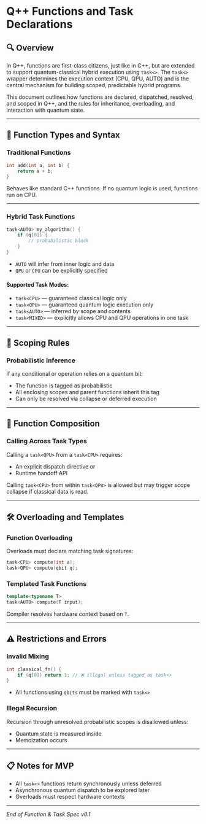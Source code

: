 # Q++ Functions and Task Declarations 

## 🔍 Overview
In Q++, functions are first-class citizens, just like in C++, but are extended to support quantum-classical hybrid execution using `task<>`. The `task<>` wrapper determines the execution context (CPU, QPU, AUTO) and is the central mechanism for building scoped, predictable hybrid programs.

This document outlines how functions are declared, dispatched, resolved, and scoped in Q++, and the rules for inheritance, overloading, and interaction with quantum state.

---

## 🧠 Function Types and Syntax

### Traditional Functions
```cpp
int add(int a, int b) {
    return a + b;
}
```
Behaves like standard C++ functions. If no quantum logic is used, functions run on CPU.

---

### Hybrid Task Functions 
```cpp
task<AUTO> my_algorithm() {
    if (q[0]) {
        // probabilistic block
    }
}
```
- `AUTO` will infer from inner logic and data
- `QPU` or `CPU` can be explicitly specified

#### Supported Task Modes:
- `task<CPU>` — guaranteed classical logic only
- `task<QPU>` — guaranteed quantum logic execution only
- `task<AUTO>` — inferred by scope and contents
- `task<MIXED>` — explicitly allows CPU and QPU operations in one task

---

## 📌 Scoping Rules

### Probabilistic Inference 
If any conditional or operation relies on a quantum bit:
- The function is tagged as probabilistic
- All enclosing scopes and parent functions inherit this tag
- Can only be resolved via collapse or deferred execution

---

## 🔁 Function Composition

### Calling Across Task Types 
Calling a `task<QPU>` from a `task<CPU>` requires:
- An explicit dispatch directive or
- Runtime handoff API

Calling `task<CPU>` from within `task<QPU>` is allowed but may trigger scope collapse if classical data is read.

---

## 🛠 Overloading and Templates

### Function Overloading 
Overloads must declare matching task signatures:
```cpp
task<CPU> compute(int a);
task<QPU> compute(qbit q);
```

### Templated Task Functions 
```cpp
template<typename T>
task<AUTO> compute(T input);
```
Compiler resolves hardware context based on `T`.

---

## ⚠️ Restrictions and Errors

### Invalid Mixing
```cpp
int classical_fn() {
    if (q[0]) return 1; // ❌ illegal unless tagged as task<>
}
```
- All functions using `qbits` must be marked with `task<>`

### Illegal Recursion
Recursion through unresolved probabilistic scopes is disallowed unless:
- Quantum state is measured inside
- Memoization occurs

---

## 📋 Notes for MVP
- All `task<>` functions return synchronously unless deferred
- Asynchronous quantum dispatch to be explored later
- Overloads must respect hardware contexts

---

*End of Function & Task Spec v0.1*

